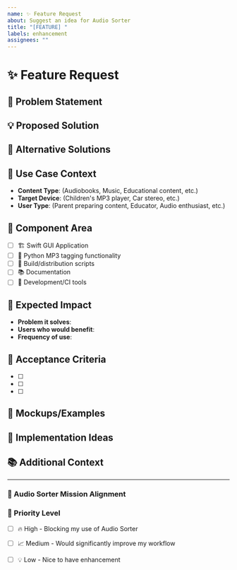 ```yaml
---
name: ✨ Feature Request
about: Suggest an idea for Audio Sorter
title: "[FEATURE] "
labels: enhancement
assignees: ""
---
```


# ✨ Feature Request

## 🎯 Problem Statement
<!-- Is your feature request related to a problem? Please describe. -->
<!-- A clear and concise description of what the problem is. Ex. I'm always frustrated when [...] -->

## 💡 Proposed Solution
<!-- Describe the solution you'd like -->
<!-- A clear and concise description of what you want to happen. -->

## 🔄 Alternative Solutions
<!-- Describe alternatives you've considered -->
<!-- A clear and concise description of any alternative solutions or features you've considered. -->

## 🎵 Use Case Context
<!-- Help us understand how this fits into the Audio Sorter mission -->
- **Content Type**: (Audiobooks, Music, Educational content, etc.)
- **Target Device**: (Children's MP3 player, Car stereo, etc.)
- **User Type**: (Parent preparing content, Educator, Audio enthusiast, etc.)

## 📱 Component Area
<!-- Which part of Audio Sorter would this affect? -->
- [ ] 🏗️ Swift GUI Application
- [ ] 🐍 Python MP3 tagging functionality
- [ ] 🐚 Build/distribution scripts
- [ ] 📚 Documentation
- [ ] 🔧 Development/CI tools

## 🎯 Expected Impact
<!-- How would this feature help users? -->
- **Problem it solves**: 
- **Users who would benefit**: 
- **Frequency of use**: 

## 🧪 Acceptance Criteria
<!-- What would need to be true for this feature to be considered complete? -->
- [ ] 
- [ ] 
- [ ] 

## 📸 Mockups/Examples
<!-- If applicable, add mockups, screenshots, or examples -->

## 🔧 Implementation Ideas
<!-- If you have thoughts on how this could be implemented, share them -->

## 📚 Additional Context
<!-- Add any other context, screenshots, or examples about the feature request here -->

---
### 🎵 Audio Sorter Mission Alignment
<!-- How does this feature align with helping parents prepare audiobooks for children? -->

### 🚀 Priority Level
<!-- How important is this feature to you? -->
- [ ] 🔥 High - Blocking my use of Audio Sorter
- [ ] 📈 Medium - Would significantly improve my workflow
- [ ] 💡 Low - Nice to have enhancement

